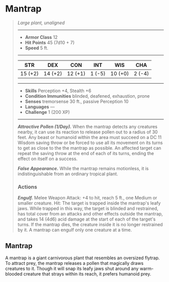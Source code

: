 # Mantrap
>*Large plant, unaligned*
>___
>- **Armor Class** 12
>- **Hit Points** 45 (7d10 + 7)
>- **Speed** 5 ft.
>___
>|STR|DEX|CON|INT|WIS|CHA|
>|:---:|:---:|:---:|:---:|:---:|:---:|
>|15 (+2)|14 (+2)|12 (+1)|1 (-5)|10 (+0)|2 (-4)|
>___
>- **Skills** Perception +4, Stealth +6
>- **Condition Immunities** blinded, deafened, exhaustion, prone
>- **Senses** tremorsense 30 ft., passive Perception 10
>- **Languages** —
>- **Challenge** 1 (200 XP)
>___
>***Attractive Pollen (1/Day).*** When the mantrap detects any creatures nearby, it can use its reaction to release pollen out to a radius of 30 feet. Any beast or humanoid within the area must succeed on a DC 11 Wisdom saving throw or be forced to use all its movement on its turns to get as close to the the mantrap as possible. An affected target can repeat the saving throw at the end of each of its turns, ending the effect on itself on a success.  
>
>***False Appearance.*** While the mantrap remains motionless, it is indistinguishable from an ordinary tropical plant.  
>
>### Actions
>***Engulf.*** Melee Weapon Attack: +4 to hit, reach 5 ft., one Medium or smaller creature. Hit: The target is trapped inside the mantrap's leafy jaws. While trapped in this way, the target is blinded and restrained, has total cover from an attacks and other effects outside the mantrap, and takes 14 (4d6) acid damage at the start of each of the target's turns. If the mantrap dies, the creature inside it is no longer restrained by it. A mantrap can engulf only one creature at a time.
## Mantrap
A mantrap is a giant carnivorous plant that resembles an oversized flytrap. To attract prey, the mantrap releases a pollen that magically draws creatures to it. Though it will snap its leafy jaws shut around any warm-blooded creature that strays within its reach, it prefers humanoid prey.
